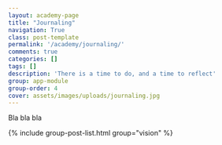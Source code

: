 ```yaml
---
layout: academy-page
title: "Journaling"
navigation: True
class: post-template
permalink: '/academy/journaling/'
comments: true
categories: []
tags: []
description: 'There is a time to do, and a time to reflect'
group: app-module
group-order: 4
cover: assets/images/uploads/journaling.jpg
---
```


Bla bla bla

<div class='post-feed'>
    {% include group-post-list.html group="vision" %}
</div>